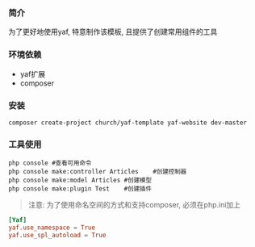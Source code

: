 ### 简介
为了更好地使用yaf, 特意制作该模板, 且提供了创建常用组件的工具

### 环境依赖
- yaf扩展
- composer


### 安装

```shell
composer create-project church/yaf-template yaf-website dev-master
```

### 工具使用
```shell
php console #查看可用命令
php console make:controller Articles	#创建控制器
php console make:model Articles	#创建模型
php console make:plugin Test	#创建插件
```


> 注意: 为了使用命名空间的方式和支持composer, 必须在php.ini加上

```conf
[Yaf]
yaf.use_namespace = True
yaf.use_spl_autoload = True
```